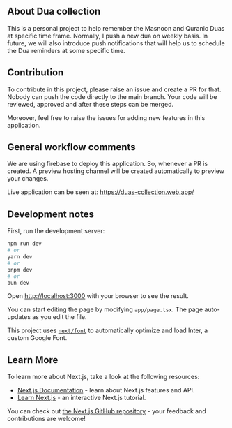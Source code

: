 ## About Dua collection

This is a personal project to help remember the Masnoon and Quranic Duas at specific time frame. Normally, I push a new
dua on weekly basis. In future, we will also introduce push notifications that will help us to schedule the Dua
reminders at some specific time.

## Contribution

To contribute in this project, please raise an issue and create a PR for that. Nobody can push the code directly to the
main branch. Your code will be reviewed, approved and after these steps can be merged.

Moreover, feel free to raise the issues for adding new features in this application.

## General workflow comments

We are using firebase to deploy this application. So, whenever a PR is created. A preview hosting channel will be
created automatically to preview your changes.

Live application can be seen at: https://duas-collection.web.app/

## Development notes

First, run the development server:

```bash
npm run dev
# or
yarn dev
# or
pnpm dev
# or
bun dev
```

Open [http://localhost:3000](http://localhost:3000) with your browser to see the result.

You can start editing the page by modifying `app/page.tsx`. The page auto-updates as you edit the file.

This project uses [`next/font`](https://nextjs.org/docs/basic-features/font-optimization) to automatically optimize and
load Inter, a custom Google Font.

## Learn More

To learn more about Next.js, take a look at the following resources:

- [Next.js Documentation](https://nextjs.org/docs) - learn about Next.js features and API.
- [Learn Next.js](https://nextjs.org/learn) - an interactive Next.js tutorial.

You can check out [the Next.js GitHub repository](https://github.com/vercel/next.js/) - your feedback and contributions
are welcome!
